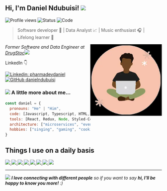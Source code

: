 <h2> Hi, I'm Daniel Ndubuisi! <img src="https://media.giphy.com/media/mGcNjsfWAjY5AEZNw6/giphy.gif" width="50"></h2>

![Profile views](https://komarev.com/ghpvc/?username=yourusername&color=blueviolet)
![Status](https://img.shields.io/badge/Always%20Learning-💡-orange)
![Code](https://img.shields.io/badge/Coding-Music%20%7C%20Web%20%7C%20AI-blue)

> Software developer 🎨 | Data Analyst 📈 | Music enthusiast 🎧 | Lifelong learner 🚀

<img align='right' src="animated.webp" width="230">
<p><em>Former Software and Data Engineer at <a href="https://www.drugstoc.com/">DrugStoc</a><img src="https://media.giphy.com/media/WUlplcMpOCEmTGBtBW/giphy.gif" width="30"> 
</em></p>
<p>LinkedIn 👇</p>

[![Linkedin: pharmadevdaniel](https://img.shields.io/badge/-pharmadevdaniel-blue?style=flat-square&logo=Linkedin&logoColor=white&link=https://www.linkedin.com/in/pharmadevdaniel/)](https://www.linkedin.com/in/pharmadevdaniel/)
[![GitHub danielndubuisi](https://img.shields.io/github/followers/danielndubuisi?label=follow&style=social)](https://github.com/danielndubuisi)


### <img src="https://media.giphy.com/media/VgCDAzcKvsR6OM0uWg/giphy.gif" width="50"> A little more about me...  

```javascript
const daniel = {
  pronouns: "He" | "Him",
  code: [Javascript, Typescript, HTML, CSS, C#, Python],
  tools: [React, Redux, Node, Styled-Components, Django, Power BI, MS tools],
  architecture: ["microservices", "event-driven", "design system pattern", "data solutions"],
  hobbies: ["singing", "gaming", "cooking"]
}
```

## Things I use on a daily basis

<p align="left">  
<a href="https://github.com/danielndubuisi/readme-components">
<img  src="https://readme-components.vercel.app/api?component=logo&fill=black&logo=html5&svgfill=f06629">
</a>
<a href="https://github.com/danielndubuisi/readme-components">
<img  src="https://readme-components.vercel.app/api?component=logo&fill=black&logo=CSS3&svgfill=028dd1">
</a>
<a href="https://github.com/danielndubuisi/readme-components">
<img  src="https://readme-components.vercel.app/api?component=logo&fill=black&logo=javascript&svgfill=f6df1c">
</a>
<a href="https://github.com/danielndubuisi/readme-components">
 <img  src="https://readme-components.vercel.app/api?component=logo&fill=black&logo=react&animation=spin&svgfill=15d8fe">  
 </a>
   <a href="https://github.com/danielndubuisi/readme-components">
<img  src="https://readme-components.vercel.app/api?component=logo&fill=black&logo=typescript&svgfill=2d79c7">
</a>
  <a href="https://github.com/danielndubuisi/readme-components">
<img  src="https://readme-components.vercel.app/api?component=logo&fill=black&logo=webpack&svgfill=8ed5fa">
</a>
 <a href="https://github.com/danielndubuisi/readme-components">
 <img  src="https://readme-components.vercel.app/api?component=logo&fill=black&logo=node.js&svgfill=659b60">
</a>
<a href="https://github.com/danielndubuisi/readme-components">
<img  src="https://readme-components.vercel.app/api?component=logo&fill=black&logo=github">
</a>
</p>

---

<img src="https://media.giphy.com/media/LnQjpWaON8nhr21vNW/giphy.gif" width="60"> <em><b>I love connecting with different people</b> so if you want to say <b>hi, I'll be happy to know you more!</b> :)</em>
